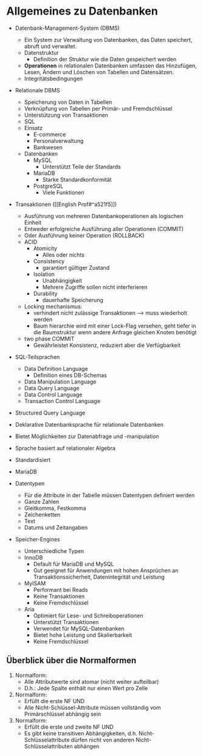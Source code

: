 # Allgemeines zu Datenbanken
- Datenbank-Management-System (DBMS)
    - Ein System zur Verwaltung von Datenbanken, das Daten speichert, abruft und verwaltet.
    - Datenstruktur
        - Definition der Struktur wie die Daten gespeichert werden
    - **Operationen** in relationalen Datenbanken umfassen das Hinzufügen, Lesen, Ändern und Löschen von Tabellen und Datensätzen.
    - Integritätsbedingungen
- Relationale DBMS
    - Speicherung von Daten in Tabellen
    - Verknüpfung von Tabellen per Primär- und Fremdschlüssel
    - Unterstützung von Transaktionen
    - SQL
    - Einsatz
        - E-commerce
        - Personalverwaltung
        - Bankwesen
    - Datenbanken
        - MySQL
            - Unterstützt Teile der Standards
        - MariaDB
            - Starke Standardkonformität
        - PostgreSQL
            - Viele Funktionen
- Transaktionen ([[English Prof#^a521f5]])
    - Ausführung von mehreren Datenbankoperationen als logischen Einheit
    - Entweder erfolgreiche Ausführung aller Operationen (COMMIT)
    - Oder Ausführung keiner Operation (ROLLBACK)
    - ACID
        - Atomicity
            - Alles oder nichts
		- Consistency
            - garantiert gültiger Zustand
        - Isolation
            - Unabhängigkeit
            - Mehrere Zugriffe sollen nicht interferieren
        - Durability
            - dauerhafte Speicherung
    - Locking mechanismus:
	    - verhindert nicht zulässige Transaktionen --> muss wiederholt werden
	    - Baum hierarchie wird mit einer Lock-Flag versehen, geht tiefer in die Baumstruktur wenn andere Anfrage gleichen Knoten benötigt
    - two phase COMMIT
        - Gewährleistet Konsistenz, reduziert aber die Verfügbarkeit

- SQL-Teilsprachen
    - Data Definition Language
        - Definition eines DB-Schemas
    - Data Manipulation Language
    - Data Query Language
    - Data Control Language
    - Transaction Control Language
- Structured Query Language
- Deklarative Datenbanksprache für relationale Datenbanken
- Bietet Möglichkeiten zur Datenabfrage und -manipulation
- Sprache basiert auf relationaler Algebra
- Standardisiert
- MariaDB
- Datentypen
    - Für die Attribute in der Tabelle müssen Datentypen definiert werden
    - Ganze Zahlen
    - Gleitkomma, Festkomma
    - Zeichenketten
    - Text
    - Datums und Zeitangaben
- Speicher-Engines
    - Unterschiedliche Typen
    - InnoDB
        - Default für MariaDB und MySQL
        - Gut geeignet für Anwendungen mit hohen Ansprüchen an Transaktionssicherheit, Datenintegrität und Leistung
    - MyISAM
        - Performant bei Reads
        - Keine Transaktionen
        - Keine Fremdschlüssel
    - Aria
        - Optimiert für Lese- und Schreiboperationen
        - Unterstützt Transaktionen
        - Verwendet für MySQL-Datenbanken
        - Bietet hohe Leistung und Skalierbarkeit
        - Keine Fremdschlüssel

## Überblick über die Normalformen
1. Normalform:
    - Alle Attributwerte sind atomar (nicht weiter aufteilbar)
    - D.h.: Jede Spalte enthält nur einen Wert pro Zelle
2. Normalform:
    - Erfüllt die erste NF UND
    - Alle Nicht-Schlüssel-Attribute müssen vollständig vom Primärschlüssel abhängig sein
3. Normalform:
    - Erfüllt die erste und zweite NF UND
    - Es gibt keine transitiven Abhängigkeiten, d.h. Nicht-Schlüsselattribute dürfen nicht von anderen Nicht-Schlüsselattributen abhängen

